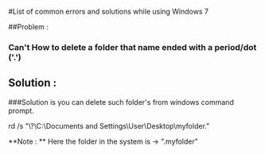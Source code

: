 #List of common errors and solutions while using Windows 7

##Problem : 

### Can't How to delete a folder that name ended with a period/dot ('.')

## Solution :

###Solution is you can delete such folder's from windows command prompt.

rd /s "\\?\C:\Documents and Settings\User\Desktop\myfolder."

**Note : ** Here the folder in the system is -> ".myfolder"
